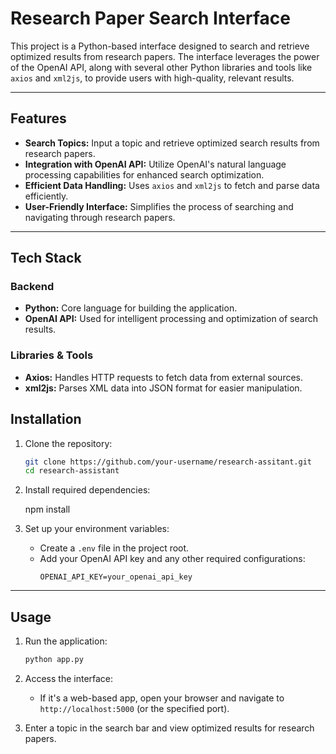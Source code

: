 # Research Paper Search Interface

This project is a Python-based interface designed to search and retrieve optimized results from research papers.
 The interface leverages the power of the OpenAI API, along with several other Python libraries and tools like `axios` and `xml2js`,
 to provide users with high-quality, relevant results.

---

## Features

- **Search Topics:** Input a topic and retrieve optimized search results from research papers.
- **Integration with OpenAI API:** Utilize OpenAI's natural language processing capabilities for enhanced search optimization.
- **Efficient Data Handling:** Uses `axios` and `xml2js` to fetch and parse data efficiently.
- **User-Friendly Interface:** Simplifies the process of searching and navigating through research papers.

---

## Tech Stack

### Backend
- **Python:** Core language for building the application.
- **OpenAI API:** Used for intelligent processing and optimization of search results.

### Libraries & Tools
- **Axios:** Handles HTTP requests to fetch data from external sources.
- **xml2js:** Parses XML data into JSON format for easier manipulation.

## Installation

1. Clone the repository:
   ```bash
   git clone https://github.com/your-username/research-assitant.git
   cd research-assistant
   ```

2. Install required dependencies:
   
   npm install 
  

3. Set up your environment variables:
   - Create a `.env` file in the project root.
   - Add your OpenAI API key and any other required configurations:
     ```env
     OPENAI_API_KEY=your_openai_api_key
     ```

---

## Usage

1. Run the application:
   ```bash
   python app.py
   ```

2. Access the interface:
   - If it's a web-based app, open your browser and navigate to `http://localhost:5000` (or the specified port).

3. Enter a topic in the search bar and view optimized results for research papers.

